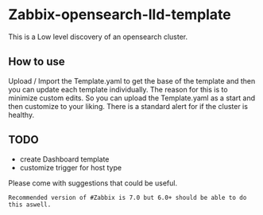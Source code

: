 # Zabbix-opensearch-lld-template
This  is  a Low level discovery of an opensearch cluster.

## How to use
Upload / Import the Template.yaml to get the base of the template and then you can update each template individually.
The reason for this is to minimize custom edits.
So you can upload the Template.yaml as a start and then customize to your liking.
There is a standard alert for if the cluster is healthy.

## TODO
+ create Dashboard template
+ customize trigger for host type

Please come with suggestions that could be useful.
``` 
Recommended version of #Zabbix is 7.0 but 6.0+ should be able to do this aswell.

```

